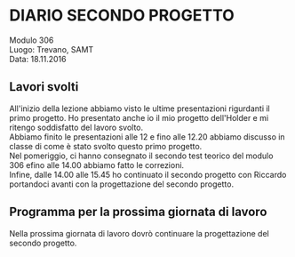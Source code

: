 # DIARIO SECONDO PROGETTO

Modulo 306 <br>
Luogo: Trevano, SAMT <br>
Data: 18.11.2016

## Lavori svolti
All'inizio della lezione abbiamo visto le ultime presentazioni rigurdanti il primo progetto. Ho presentato anche io il mio progetto dell'Holder e mi ritengo soddisfatto del lavoro svolto.<br> 
Abbiamo finito le presentazioni alle 12 e fino alle 12.20 abbiamo discusso in classe di come è stato svolto questo primo progetto.<br>
Nel pomeriggio, ci hanno consegnato il secondo test teorico del modulo 306 efino alle 14.00 abbiamo fatto le correzioni.<br>
Infine, dalle 14.00 alle 15.45 ho continuato il secondo progetto con Riccardo portandoci avanti con la progettazione del secondo progetto.

## Programma per la prossima giornata di lavoro
Nella prossima giornata di lavoro dovrò continuare la progettazione del secondo progetto.
